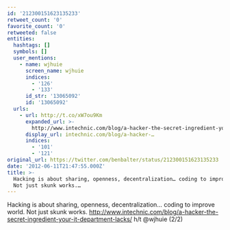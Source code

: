 ```yaml
---
id: '212300151623135233'
retweet_count: '0'
favorite_count: '0'
retweeted: false
entities:
  hashtags: []
  symbols: []
  user_mentions:
    - name: wjhuie
      screen_name: wjhuie
      indices:
        - '126'
        - '133'
      id_str: '13065092'
      id: '13065092'
  urls:
    - url: http://t.co/xW7ou9Km
      expanded_url: >-
        http://www.intechnic.com/blog/a-hacker-the-secret-ingredient-your-it-department-lacks/
      display_url: intechnic.com/blog/a-hacker-…
      indices:
        - '101'
        - '121'
original_url: https://twitter.com/benbalter/status/212300151623135233
date: '2012-06-11T21:47:55.000Z'
title: >-
  Hacking is about sharing, openness, decentralization… coding to improve world.
  Not just skunk works.…
---
```


Hacking is about sharing, openness, decentralization… coding to improve world. Not just skunk works. http://www.intechnic.com/blog/a-hacker-the-secret-ingredient-your-it-department-lacks/ h/t @wjhuie (2/2)